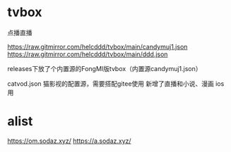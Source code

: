 # tvbox

点播直播

https://raw.gitmirror.com/helcddd/tvbox/main/candymuj1.json
https://raw.gitmirror.com/helcddd/tvbox/main/ddd.json 

releases下放了个内置源的FongMI版tvbox（内置源candymuj1.json）

catvod.json
猫影视的配置源，需要搭配gitee使用
新增了直播和小说、漫画
ios用

# alist
https://om.sodaz.xyz/
https://a.sodaz.xyz/


